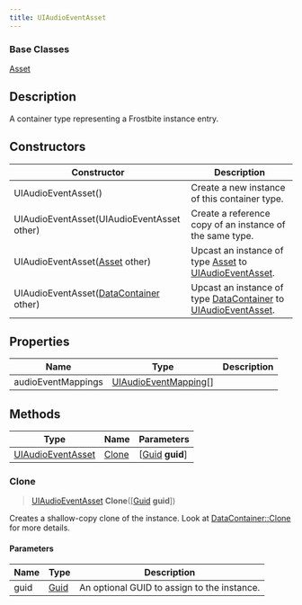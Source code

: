 ```yaml
---
title: UIAudioEventAsset
---
```

### Base Classes

[Asset](Asset)

## Description

A container type representing a Frostbite instance entry.

## Constructors

| Constructor                                                                  | Description                                                                                                               |
| ---------------------------------------------------------------------------- | ------------------------------------------------------------------------------------------------------------------------- |
| UIAudioEventAsset()                                                          | Create a new instance of this container type.                                                                             |
| UIAudioEventAsset(UIAudioEventAsset other)                                   | Create a reference copy of an instance of the same type.                                                                  |
| UIAudioEventAsset([Asset](Asset) other)                                      | Upcast an instance of type [Asset](Asset) to [UIAudioEventAsset](UIAudioEventAsset).                                      |
| UIAudioEventAsset([DataContainer](/vext/ref/shared/class/datacontainer) other) | Upcast an instance of type [DataContainer](/vext/ref/shared/class/datacontainer) to [UIAudioEventAsset](UIAudioEventAsset). |

## Properties

| Name               | Type                                           | Description |
| ------------------ | ---------------------------------------------- | ----------- |
| audioEventMappings | [UIAudioEventMapping](UIAudioEventMapping)\[\] |             |

## Methods

| Type                                   | Name            | Parameters                                     |
| -------------------------------------- | --------------- | ---------------------------------------------- |
| [UIAudioEventAsset](UIAudioEventAsset) | [Clone](#clone) | \[[Guid](/vext/ref/shared/class/guid) **guid**\] |

### Clone

> [UIAudioEventAsset](UIAudioEventAsset) **Clone**(\[[Guid](/vext/ref/shared/class/guid) **guid**\])

Creates a shallow-copy clone of the instance. Look at [DataContainer::Clone](/vext/ref/shared/class/datacontainer#clone) for more details.

#### Parameters

| Name | Type         | Description                                 |
| ---- | ------------ | ------------------------------------------- |
| guid | [Guid](Guid) | An optional GUID to assign to the instance. |
